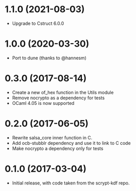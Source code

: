 # 1.1.0 (2021-08-03)

* Upgrade to Cstruct 6.0.0

# 1.0.0 (2020-03-30)

* Port to dune (thanks to @hannesm)

# 0.3.0 (2017-08-14)

* Create a new of_hex function in the Utils module
* Remove nocrypto as a dependency for tests
* OCaml 4.05 is now supported

# 0.2.0 (2017-06-05)

* Rewrite salsa_core inner function in C.
* Add ocb-stubblr dependency and use it to link to C code
* Make nocrypto a dependency only for tests

# 0.1.0 (2017-03-04)

* Initial release, with code taken from the scrypt-kdf repo.
